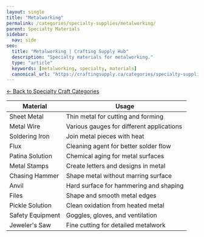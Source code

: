 ```yaml
---
layout: single
title: "Metalworking"
permalink: /categories/specialty-supplies/metalworking/
parent: Specialty Materials
sidebar:
  nav: side
seo:
  title: "Metalworking | Crafting Supply Hub"
  description: "Specialty materials for metalworking."
  type: "article"
  keywords: [metalworking, specialty, materials]
  canonical_url: "https://craftingsupply.ca/categories/specialty-supplies/metalworking/"
---
```


[← Back to Specialty Craft Categories](/categories/specialty-supplies/)

| Material | Usage |
|----------|-------|
| Sheet Metal | Thin metal for cutting and forming |
| Metal Wire | Various gauges for different applications |
| Soldering Iron | Join metal pieces with heat |
| Flux | Cleaning agent for better solder flow |
| Patina Solution | Chemical aging for metal surfaces |
| Metal Stamps | Create letters and designs in metal |
| Chasing Hammer | Shape metal without marring surface |
| Anvil | Hard surface for hammering and shaping |
| Files | Shape and smooth metal edges |
| Pickle Solution | Clean oxidation from heated metal |
| Safety Equipment | Goggles, gloves, and ventilation |
| Jeweler's Saw | Fine cutting for detailed metalwork |
